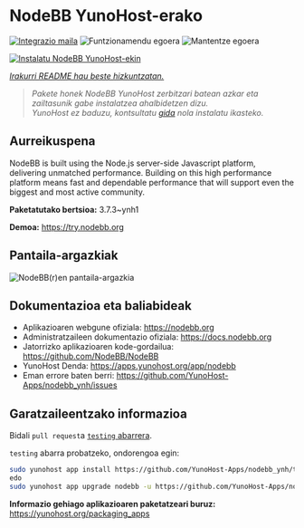 <!--
Ohart ongi: README hau automatikoki sortu da <https://github.com/YunoHost/apps/tree/master/tools/readme_generator>ri esker
EZ editatu eskuz.
-->

# NodeBB YunoHost-erako

[![Integrazio maila](https://apps.yunohost.org/badge/integration/nodebb)](https://ci-apps.yunohost.org/ci/apps/nodebb/)
![Funtzionamendu egoera](https://apps.yunohost.org/badge/state/nodebb)
![Mantentze egoera](https://apps.yunohost.org/badge/maintained/nodebb)

[![Instalatu NodeBB YunoHost-ekin](https://install-app.yunohost.org/install-with-yunohost.svg)](https://install-app.yunohost.org/?app=nodebb)

*[Irakurri README hau beste hizkuntzatan.](./ALL_README.md)*

> *Pakete honek NodeBB YunoHost zerbitzari batean azkar eta zailtasunik gabe instalatzea ahalbidetzen dizu.*  
> *YunoHost ez baduzu, kontsultatu [gida](https://yunohost.org/install) nola instalatu ikasteko.*

## Aurreikuspena

NodeBB is built using the Node.js server-side Javascript platform, delivering unmatched performance.
Building on this high performance platform means fast and dependable performance that will support even the biggest and most active community.

**Paketatutako bertsioa:** 3.7.3~ynh1

**Demoa:** <https://try.nodebb.org>

## Pantaila-argazkiak

![NodeBB(r)en pantaila-argazkia](./doc/screenshots/screenshot.png)

## Dokumentazioa eta baliabideak

- Aplikazioaren webgune ofiziala: <https://nodebb.org>
- Administratzaileen dokumentazio ofiziala: <https://docs.nodebb.org>
- Jatorrizko aplikazioaren kode-gordailua: <https://github.com/NodeBB/NodeBB>
- YunoHost Denda: <https://apps.yunohost.org/app/nodebb>
- Eman errore baten berri: <https://github.com/YunoHost-Apps/nodebb_ynh/issues>

## Garatzaileentzako informazioa

Bidali `pull request`a [`testing` abarrera](https://github.com/YunoHost-Apps/nodebb_ynh/tree/testing).

`testing` abarra probatzeko, ondorengoa egin:

```bash
sudo yunohost app install https://github.com/YunoHost-Apps/nodebb_ynh/tree/testing --debug
edo
sudo yunohost app upgrade nodebb -u https://github.com/YunoHost-Apps/nodebb_ynh/tree/testing --debug
```

**Informazio gehiago aplikazioaren paketatzeari buruz:** <https://yunohost.org/packaging_apps>
